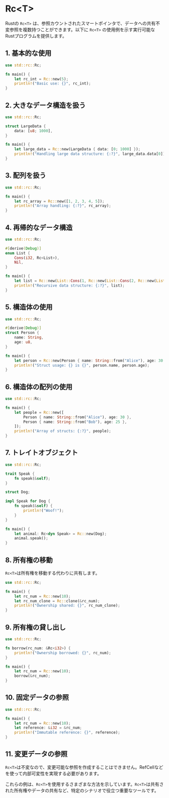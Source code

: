 # Rc\<T>

Rustの `Rc<T>` は、参照カウントされたスマートポインタで、データへの共有不変参照を複数持つことができます。以下に `Rc<T>` の使用例を示す実行可能なRustプログラムを提供します。

## 1. 基本的な使用
```rust
use std::rc::Rc;

fn main() {
    let rc_int = Rc::new(5);
    println!("Basic use: {}", rc_int);
}
```

## 2. 大きなデータ構造を扱う
```rust
use std::rc::Rc;

struct LargeData {
    data: [u8; 1000],
}

fn main() {
    let large_data = Rc::new(LargeData { data: [0; 1000] });
    println!("Handling large data structure: {:?}", large_data.data[0]);
}
```

## 3. 配列を扱う
```rust
use std::rc::Rc;

fn main() {
    let rc_array = Rc::new([1, 2, 3, 4, 5]);
    println!("Array handling: {:?}", rc_array);
}
```

## 4. 再帰的なデータ構造
```rust
use std::rc::Rc;

#[derive(Debug)]
enum List {
    Cons(i32, Rc<List>),
    Nil,
}

fn main() {
    let list = Rc::new(List::Cons(1, Rc::new(List::Cons(2, Rc::new(List::Nil)))));
    println!("Recursive data structure: {:?}", list);
}
```

## 5. 構造体の使用
```rust
use std::rc::Rc;

#[derive(Debug)]
struct Person {
    name: String,
    age: u8,
}

fn main() {
    let person = Rc::new(Person { name: String::from("Alice"), age: 30 });
    println!("Struct usage: {} is {}", person.name, person.age);
}
```

## 6. 構造体の配列の使用
```rust
use std::rc::Rc;

fn main() {
    let people = Rc::new([
        Person { name: String::from("Alice"), age: 30 },
        Person { name: String::from("Bob"), age: 25 },
    ]);
    println!("Array of structs: {:?}", people);
}
```

## 7. トレイトオブジェクト
```rust
use std::rc::Rc;

trait Speak {
    fn speak(&self);
}

struct Dog;

impl Speak for Dog {
    fn speak(&self) {
        println!("Woof!");
    }
}

fn main() {
    let animal: Rc<dyn Speak> = Rc::new(Dog);
    animal.speak();
}
```

## 8. 所有権の移動
`Rc<T>`は所有権を移動する代わりに共有します。
```rust
use std::rc::Rc;

fn main() {
    let rc_num = Rc::new(10);
    let rc_num_clone = Rc::clone(&rc_num);
    println!("Ownership shared: {}", rc_num_clone);
}
```

## 9. 所有権の貸し出し
```rust
use std::rc::Rc;

fn borrow(rc_num: &Rc<i32>) {
    println!("Ownership borrowed: {}", rc_num);
}

fn main() {
    let rc_num = Rc::new(10);
    borrow(&rc_num);
}
```

## 10. 固定データの参照
```rust
use std::rc::Rc;

fn main() {
    let rc_num = Rc::new(10);
    let reference: &i32 = &rc_num;
    println!("Immutable reference: {}", reference);
}
```

## 11. 変更データの参照
`Rc<T>`は不変なので、変更可能な参照を作成することはできません。RefCell<T>などを使って内部可変性を実現する必要があります。

これらの例は、`Rc<T>`を使用するさまざまな方法を示しています。`Rc<T>`は共有された所有権やデータの共有など、特定のシナリオで役立つ重要なツールです。
